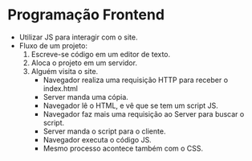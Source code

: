 # Programação Frontend

- Utilizar JS para interagir com o site.
- Fluxo de um projeto:
  1. Escreve-se código em um editor de texto.
  2. Aloca o projeto em um servidor.
  3. Alguém visita o site.
     - Navegador realiza uma requisição HTTP para receber o index.html
     - Server manda uma cópia.
     - Navegador lê o HTML, e vê que se tem um script JS.
     - Navegador faz mais uma requisição ao Server para buscar o script.
     - Server manda o script para o cliente.
     - Navegador executa o código JS.
     - Mesmo processo acontece também com o CSS.
